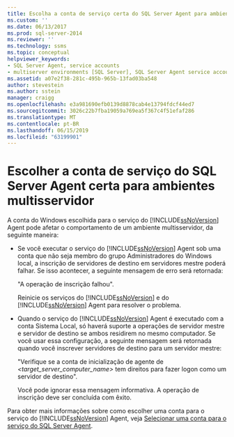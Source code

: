 ```yaml
---
title: Escolha a conta de serviço certa do SQL Server Agent para ambientes multisservidor | Microsoft Docs
ms.custom: ''
ms.date: 06/13/2017
ms.prod: sql-server-2014
ms.reviewer: ''
ms.technology: ssms
ms.topic: conceptual
helpviewer_keywords:
- SQL Server Agent, service accounts
- multiserver environments [SQL Server], SQL Server Agent service account behavior
ms.assetid: a07e2f38-281c-495b-965b-13fad03ba548
author: stevestein
ms.author: sstein
manager: craigg
ms.openlocfilehash: e3a981690efb0139d8878cab4e13794fdcf44ed7
ms.sourcegitcommit: 3026c22b7fba19059a769ea5f367c4f51efaf286
ms.translationtype: MT
ms.contentlocale: pt-BR
ms.lasthandoff: 06/15/2019
ms.locfileid: "63199901"
---
```

# <a name="choose-the-right-sql-server-agent-service-account-for-multiserver-environments"></a>Escolher a conta de serviço do SQL Server Agent certa para ambientes multisservidor
  A conta do Windows escolhida para o serviço do [!INCLUDE[ssNoVersion](../../includes/ssnoversion-md.md)] Agent pode afetar o comportamento de um ambiente multisservidor, da seguinte maneira:  
  
-   Se você executar o serviço do [!INCLUDE[ssNoVersion](../../includes/ssnoversion-md.md)] Agent sob uma conta que não seja membro do grupo Administradores do Windows local, a inscrição de servidores de destino em servidores mestre poderá falhar. Se isso acontecer, a seguinte mensagem de erro será retornada:  
  
     "A operação de inscrição falhou".  
  
     Reinicie os serviços do [!INCLUDE[ssNoVersion](../../includes/ssnoversion-md.md)] e do [!INCLUDE[ssNoVersion](../../includes/ssnoversion-md.md)] Agent para resolver o problema.  
  
-   Quando o serviço do [!INCLUDE[ssNoVersion](../../includes/ssnoversion-md.md)] Agent é executado com a conta Sistema Local, só haverá suporte a operações de servidor mestre e servidor de destino se ambos residirem no mesmo computador. Se você usar essa configuração, a seguinte mensagem será retornada quando você inscrever servidores de destino para um servidor mestre:  
  
     "Verifique se a conta de inicialização de agente de *<target_server_computer_name>* tem direitos para fazer logon como um servidor de destino".  
  
     Você pode ignorar essa mensagem informativa. A operação de inscrição deve ser concluída com êxito.  
  
 Para obter mais informações sobre como escolher uma conta para o serviço do [!INCLUDE[ssNoVersion](../../includes/ssnoversion-md.md)] Agent, veja [Selecionar uma conta para o serviço do SQL Server Agent](select-an-account-for-the-sql-server-agent-service.md).  
  
  
